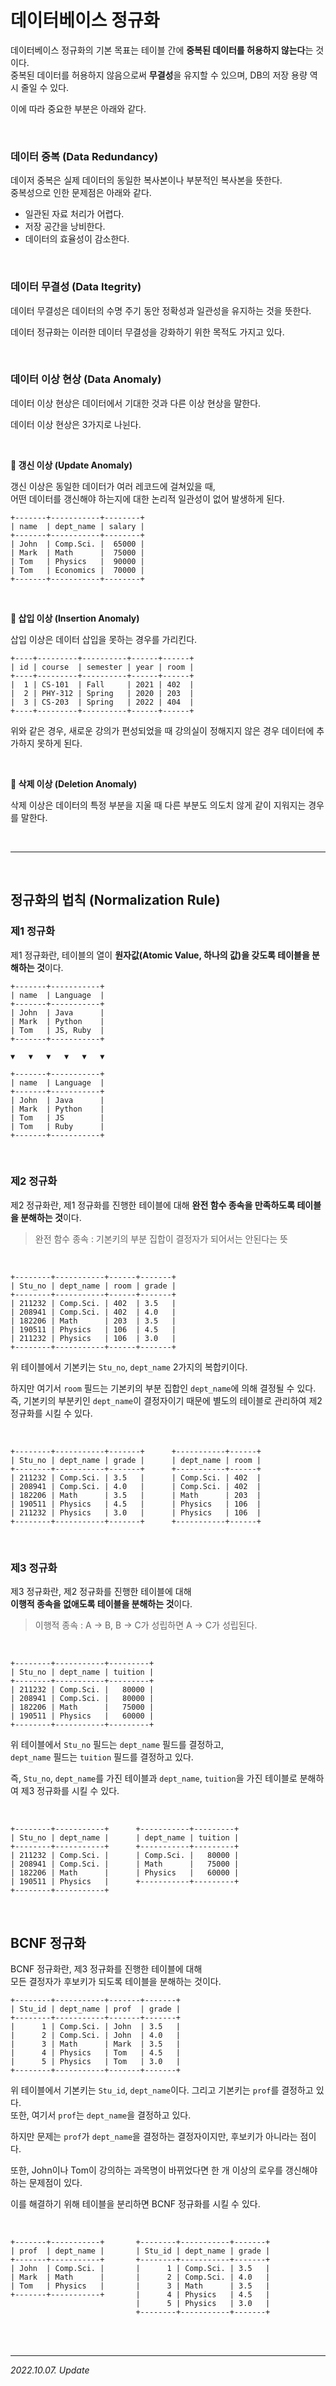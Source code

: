 # 데이터베이스 정규화

데이터베이스 정규화의 기본 목표는 테이블 간에 **중복된 데이터를 허용하지 않는다**는 것이다.  
중복된 데이터를 허용하지 않음으로써 **무결성**을 유지할 수 있으며, DB의 저장 용량 역시 줄일 수 있다.

이에 따라 중요한 부분은 아래와 같다.

<br>

### **데이터 중복 (Data Redundancy)**

데이저 중복은 실제 데이터의 동일한 복사본이나 부분적인 복사본을 뜻한다.  
중복성으로 인한 문제점은 아래와 같다.

- 일관된 자료 처리가 어렵다.
- 저장 공간을 낭비한다.
- 데이터의 효율성이 감소한다.

<br>

### **데이터 무결성 (Data Itegrity)**

데이터 무결성은 데이터의 수명 주기 동안 정확성과 일관성을 유지하는 것을 뜻한다.  

데이터 정규화는 이러한 데이터 무결성을 강화하기 위한 목적도 가지고 있다.

<br>

### **데이터 이상 현상 (Data Anomaly)**

데이터 이상 현상은 데이터에서 기대한 것과 다른 이상 현상을 말한다.

데이터 이상 현상은 3가지로 나뉜다.

<br>

**🔸 갱신 이상 (Update Anomaly)**

갱신 이상은 동일한 데이터가 여러 레코드에 걸쳐있을 때,  
어떤 데이터를 갱신해야 하는지에 대한 논리적 일관성이 없어 발생하게 된다.

```
+-------+-----------+--------+
| name  | dept_name | salary |
+-------+-----------+--------+
| John  | Comp.Sci. |  65000 |
| Mark  | Math      |  75000 |
| Tom   | Physics   |  90000 |
| Tom   | Economics |  70000 |
+-------+-----------+--------+
```

<br>

**🔸 삽입 이상 (Insertion Anomaly)**

삽입 이상은 데이터 삽입을 못하는 경우를 가리킨다.

```
+----+---------+----------+------+------+
| id | course  | semester | year | room |
+----+---------+----------+------+------+
|  1 | CS-101  | Fall     | 2021 | 402  |
|  2 | PHY-312 | Spring   | 2020 | 203  |
|  3 | CS-203  | Spring   | 2022 | 404  |
+----+---------+----------+------+------+
```

위와 같은 경우, 새로운 강의가 편성되었을 때 강의실이 정해지지 않은 경우 데이터에 추가하지 못하게 된다.

<br>

**🔸 삭제 이상 (Deletion Anomaly)**

삭제 이상은 데이터의 특정 부분을 지울 때 다른 부분도 의도치 않게 같이 지워지는 경우를 말한다.

<br>

***

<br>

## 정규화의 법칙 (Normalization Rule)

### **제1 정규화**

제1 정규화란, 테이블의 열이 **원자값(Atomic Value, 하나의 값)을 갖도록 테이블을 분해하는 것**이다.

```
+-------+-----------+
| name  | Language  |
+-------+-----------+
| John  | Java      |
| Mark  | Python    |
| Tom   | JS, Ruby  |
+-------+-----------+

▼   ▼   ▼   ▼   ▼   ▼

+-------+-----------+
| name  | Language  |
+-------+-----------+
| John  | Java      |
| Mark  | Python    |
| Tom   | JS        |
| Tom   | Ruby      |
+-------+-----------+
```

<br>

### **제2 정규화**

제2 정규화란, 제1 정규화를 진행한 테이블에 대해 **완전 함수 종속을 만족하도록 테이블을 분해하는 것**이다.

> 완전 함수 종속 : 기본키의 부분 집합이 결정자가 되어서는 안된다는 뜻

<br>

```
+--------+-----------+------+-------+
| Stu_no | dept_name | room | grade |
+--------+-----------+------+-------+
| 211232 | Comp.Sci. | 402  | 3.5   |
| 208941 | Comp.Sci. | 402  | 4.0   |
| 182206 | Math      | 203  | 3.5   |
| 190511 | Physics   | 106  | 4.5   |
| 211232 | Physics   | 106  | 3.0   |
+--------+-----------+------+-------+
```

위 테이블에서 기본키는 ```Stu_no```, ```dept_name``` 2가지의 복합키이다.  

하지만 여기서 ```room``` 필드는 기본키의 부분 집합인 ```dept_name```에 의해 결정될 수 있다.  
즉, 기본키의 부분키인 ```dept_name```이 결정자이기 때문에 별도의 테이블로 관리하여 제2 정규화를 시킬 수 있다.

<br>

```
+--------+-----------+-------+      +-----------+------+
| Stu_no | dept_name | grade |      | dept_name | room |
+--------+-----------+-------+      +-----------+------+
| 211232 | Comp.Sci. | 3.5   |      | Comp.Sci. | 402  |
| 208941 | Comp.Sci. | 4.0   |      | Comp.Sci. | 402  |
| 182206 | Math      | 3.5   |      | Math      | 203  |
| 190511 | Physics   | 4.5   |      | Physics   | 106  |
| 211232 | Physics   | 3.0   |      | Physics   | 106  |
+--------+-----------+-------+      +-----------+------+
```

<br>

### **제3 정규화**

제3 정규화란, 제2 정규화를 진행한 테이블에 대해  
**이행적 종속을 없애도록 테이블을 분해하는 것**이다.

> 이행적 종속 : A → B, B → C가 성립하면 A → C가 성립된다.

<br>

```
+--------+-----------+---------+
| Stu_no | dept_name | tuition |
+--------+-----------+---------+
| 211232 | Comp.Sci. |   80000 |
| 208941 | Comp.Sci. |   80000 |
| 182206 | Math      |   75000 |
| 190511 | Physics   |   60000 |
+--------+-----------+---------+
```

위 테이블에서 ```Stu_no``` 필드는 ```dept_name``` 필드를 결정하고,  
```dept_name``` 필드는 ```tuition``` 필드를 결정하고 있다.

즉, ```Stu_no```, ```dept_name```를 가진 테이블과 ```dept_name```, ```tuition```을 가진 테이블로 분해하여 제3 정규화를 시킬 수 있다.

<br>

```
+--------+-----------+      +-----------+---------+
| Stu_no | dept_name |      | dept_name | tuition |
+--------+-----------+      +-----------+---------+
| 211232 | Comp.Sci. |      | Comp.Sci. |   80000 |
| 208941 | Comp.Sci. |      | Math      |   75000 |
| 182206 | Math      |      | Physics   |   60000 |
| 190511 | Physics   |      +-----------+---------+
+--------+-----------+      
```

<br>

## **BCNF 정규화**

BCNF 정규화란, 제3 정규화를 진행한 테이블에 대해  
모든 결정자가 후보키가 되도록 테이블을 분해하는 것이다.

```
+--------+-----------+-------+-------+
| Stu_id | dept_name | prof  | grade |
+--------+-----------+-------+-------+
|      1 | Comp.Sci. | John  | 3.5   |
|      2 | Comp.Sci. | John  | 4.0   |
|      3 | Math      | Mark  | 3.5   |
|      4 | Physics   | Tom   | 4.5   |
|      5 | Physics   | Tom   | 3.0   |
+--------+-----------+-------+-------+
```

위 테이블에서 기본키는 ```Stu_id```, ```dept_name```이다. 그리고 기본키는 ```prof```를 결정하고 있다.  
또한, 여기서 ```prof```는 ```dept_name```을 결정하고 있다.

하지만 문제는 ```prof```가 ```dept_name```을 결정하는 결정자이지만, 후보키가 아니라는 점이다.

또한, John이나 Tom이 강의하는 과목명이 바뀌었다면 한 개 이상의 로우를 갱신해야하는 문제점이 있다.  

이를 해결하기 위해 테이블을 분리하면 BCNF 정규화를 시킬 수 있다.

<br>

```
+-------+-----------+       +--------+-----------+-------+
| prof  | dept_name |       | Stu_id | dept_name | grade |
+-------+-----------+       +--------+-----------+-------+
| John  | Comp.Sci. |       |      1 | Comp.Sci. | 3.5   |
| Mark  | Math      |       |      2 | Comp.Sci. | 4.0   |
| Tom   | Physics   |       |      3 | Math      | 3.5   |
+-------+-----------+       |      4 | Physics   | 4.5   |
                            |      5 | Physics   | 3.0   |
                            +--------+-----------+-------+
```

<br><br>

***

_2022.10.07. Update_